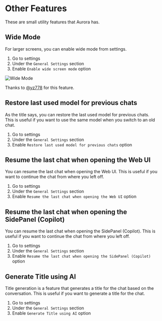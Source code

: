 # Other Features

These are small utility features that Aurora has.

## Wide Mode

For larger screens, you can enable wide mode from settings.

1. Go to settings
2. Under the `General Settings` section
3. Enable `Enable wide screen mode` option

![Wide Mode](https://pub-35424b4473484be483c0afa08c69e7da.r2.dev/Screenshot%202025-02-19%20212707.png)

Thanks to [@yz778](https://github.com/yz778) for this feature. 

## Restore last used model for previous chats

As the title says, you can restore the last used model for previous chats. This is useful if you want to use the same model when you switch to an old chat.

1. Go to settings
2. Under the `General Settings` section
3. Enable `Restore last used model for previous chats` option


## Resume the last chat when opening the Web UI

You can resume the last chat when opening the Web UI. This is useful if you want to continue the chat from where you left off.

1. Go to settings
2. Under the `General Settings` section
3. Enable `Resume the last chat when opening the Web UI` option

## Resume the last chat when opening the SidePanel (Copilot)

You can resume the last chat when opening the SidePanel (Copilot). This is useful if you want to continue the chat from where you left off.

1. Go to settings
2. Under the `General Settings` section
3. Enable `Resume the last chat when opening the SidePanel (Copilot)` option


## Generate Title using AI

Title generation is a feature that generates a title for the chat based on the conversation. This is useful if you want to generate a title for the chat.

1. Go to settings
2. Under the `General Settings` section
3. Enable `Generate Title using AI` option
